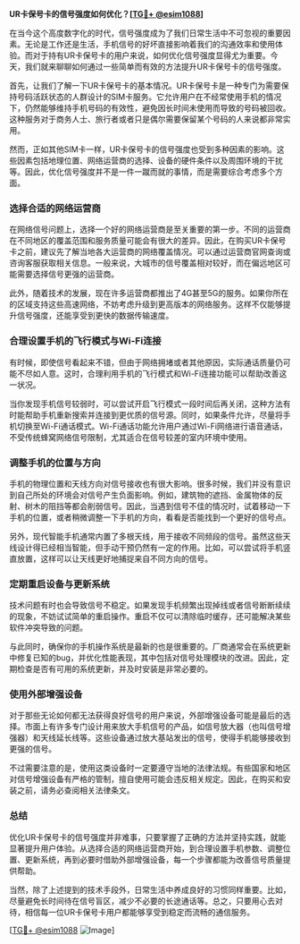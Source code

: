 **UR卡保号卡的信号强度如何优化？[[TG💪+ @esim1088](https://t.me/s/esim1088)]**

在当今这个高度数字化的时代，信号强度成为了我们日常生活中不可忽视的重要因素。无论是工作还是生活，手机信号的好坏直接影响着我们的沟通效率和使用体验。而对于持有UR卡保号卡的用户来说，如何优化信号强度显得尤为重要。今天，我们就来聊聊如何通过一些简单而有效的方法提升UR卡保号卡的信号强度。

首先，让我们了解一下UR卡保号卡的基本情况。UR卡保号卡是一种专门为需要保持号码活跃状态的人群设计的SIM卡服务。它允许用户在不经常使用手机的情况下，仍然能够维持手机号码的有效性，避免因长时间未使用而导致的号码被回收。这种服务对于商务人士、旅行者或者只是偶尔需要保留某个号码的人来说都非常实用。

然而，正如其他SIM卡一样，UR卡保号卡的信号强度也受到多种因素的影响。这些因素包括地理位置、网络运营商的选择、设备的硬件条件以及周围环境的干扰等。因此，优化信号强度并不是一件一蹴而就的事情，而是需要综合考虑多个方面。

### **选择合适的网络运营商**

在网络信号问题上，选择一个好的网络运营商是至关重要的第一步。不同的运营商在不同地区的覆盖范围和服务质量可能会有很大的差异。因此，在购买UR卡保号卡之前，建议先了解当地各大运营商的网络覆盖情况。可以通过运营商官网查询或咨询客服获取相关信息。一般来说，大城市的信号覆盖相对较好，而在偏远地区可能需要选择信号更强的运营商。

此外，随着技术的发展，现在许多运营商都推出了4G甚至5G的服务。如果你所在的区域支持这些高速网络，不妨考虑升级到更高版本的网络服务。这样不仅能够提升信号强度，还能享受到更快的数据传输速度。

### **合理设置手机的飞行模式与Wi-Fi连接**

有时候，即使信号看起来不错，但由于网络拥堵或者其他原因，实际通话质量仍可能不尽如人意。这时，合理利用手机的飞行模式和Wi-Fi连接功能可以帮助改善这一状况。

当你发现手机信号较弱时，可以尝试开启飞行模式一段时间后再关闭，这种方法有时能帮助手机重新搜索并连接到更优质的信号源。同时，如果条件允许，尽量将手机切换至Wi-Fi通话模式。Wi-Fi通话功能允许用户通过Wi-Fi网络进行语音通话，不受传统蜂窝网络信号限制，尤其适合在信号较差的室内环境中使用。

### **调整手机的位置与方向**

手机的物理位置和天线方向对信号接收也有很大影响。很多时候，我们并没有意识到自己所处的环境会对信号产生负面影响。例如，建筑物的遮挡、金属物体的反射、树木的阻挡等都会削弱信号。因此，当遇到信号不佳的情况时，试着移动一下手机的位置，或者稍微调整一下手机的方向，看看是否能找到一个更好的信号点。

另外，现代智能手机通常内置了多根天线，用于接收不同频段的信号。虽然这些天线设计得已经相当智能，但手动干预仍然有一定的作用。比如，可以尝试将手机竖直放置，这样可以让天线更好地捕捉来自不同方向的信号。

### **定期重启设备与更新系统**

技术问题有时也会导致信号不稳定。如果发现手机频繁出现掉线或者信号断断续续的现象，不妨试试简单的重启操作。重启不仅可以清除临时缓存，还可能解决某些软件冲突导致的问题。

与此同时，确保你的手机操作系统是最新的也是很重要的。厂商通常会在系统更新中修复已知的bug，并优化性能表现，其中包括对信号处理模块的改进。因此，定期检查是否有可用的系统更新，并及时安装是非常必要的。

### **使用外部增强设备**

对于那些无论如何都无法获得良好信号的用户来说，外部增强设备可能是最后的选择。市面上有许多专门设计用来放大手机信号的产品，如信号放大器（也叫信号增强器）和天线延长线等。这些设备通过放大基站发出的信号，使得手机能够接收到更强的信号。

不过需要注意的是，使用这类设备时一定要遵守当地的法律法规。有些国家和地区对信号增强设备有严格的管制，擅自使用可能会违反相关规定。因此，在购买和安装之前，请务必查阅相关法律条文。

### **总结**

优化UR卡保号卡的信号强度并非难事，只要掌握了正确的方法并坚持实践，就能显著提升用户体验。从选择合适的网络运营商开始，到合理设置手机参数、调整位置、更新系统，再到必要时借助外部增强设备，每一个步骤都能为改善信号质量提供帮助。

当然，除了上述提到的技术手段外，日常生活中养成良好的习惯同样重要。比如，尽量避免长时间待在信号盲区，减少不必要的长途通话等。总之，只要用心去对待，相信每一位UR卡保号卡用户都能够享受到稳定而流畅的通信服务。

[[TG💪+ @esim1088](https://t.me/s/esim1088) ![Image](https://i.postimg.cc/4NQfJmqS/Snipaste-2025-05-13-00-14-12.png)]